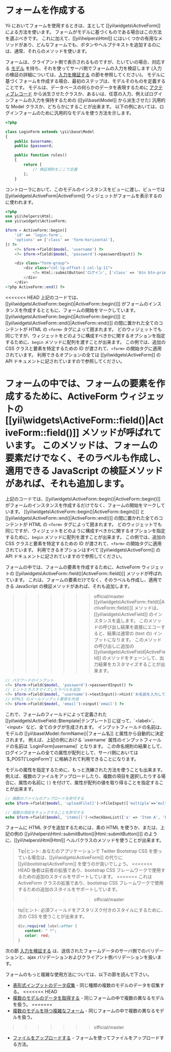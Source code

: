 フォームを作成する
==================

Yii においてフォームを使用するときは、主として [[yii\widgets\ActiveForm]] による方法を使います。
フォームがモデルに基づくものである場合はこの方法を選ぶべきです。
これに加えて、[[yii\helpers\Html]] にはいくつかの有用なメソッドがあり、どんなフォームでも、ボタンやヘルプテキストを追加するのには、通常、それらのメソッドを使います。

フォームは、クライアント側で表示されるものですが、たいていの場合、対応する [モデル](structure-models.md) を持ち、それを使ってサーバ側でフォームの入力を検証します
(入力の検証の詳細については、[入力を検証する](input-validation.md) の節を参照してください)。
モデルに基づくフォームを作成する場合、最初のステップは、モデルそのものを定義することです。
モデルは、データベースの何らかのデータを表現するために [アクティブレコード](db-active-record.md) から派生させたクラスか、あるいは、任意の入力、例えばログインフォームの入力を保持するための ([[yii\base\Model]] から派生させた) 汎用的な Model クラスか、どちらかにすることが出来ます。
以下の例においては、ログインフォームのために汎用的なモデルを使う方法を示します。

```php
<?php

class LoginForm extends \yii\base\Model
{
    public $username;
    public $password;

    public function rules()
    {
        return [
            // 検証規則をここで定義
        ];
    }

```

コントローラにおいて、このモデルのインスタンスをビューに渡し、ビューでは [[yii\widgets\ActiveForm|ActiveForm]] ウィジェットがフォームを表示するのに使われます。

```php
<?php
use yii\helpers\Html;
use yii\widgets\ActiveForm;

$form = ActiveForm::begin([
    'id' => 'login-form',
    'options' => ['class' => 'form-horizontal'],
]) ?>
    <?= $form->field($model, 'username') ?>
    <?= $form->field($model, 'password')->passwordInput() ?>

    <div class="form-group">
        <div class="col-lg-offset-1 col-lg-11">
            <?= Html::submitButton('ログイン', ['class' => 'btn btn-primary']) ?>
        </div>
    </div>
<?php ActiveForm::end() ?>
```

<<<<<<< HEAD
上記のコードでは、[[yii\widgets\ActiveForm::begin()|ActiveForm::begin()]] がフォームのインスタンスを作成するとともに、フォームの開始をマークしています。
[[yii\widgets\ActiveForm::begin()|ActiveForm::begin()]] と [[yii\widgets\ActiveForm::end()|ActiveForm::end()]] の間に置かれた全てのコンテントが HTML の `<form>` タグによって囲まれます。
どのウィジェットでも同じですが、ウィジェットをどのように構成すべきかに関するオプションを指定するために、`begin` メソッドに配列を渡すことが出来ます。
この例では、追加の CSS クラスと要素を特定するための ID が渡されて、`<form>` の開始タグに適用されています。
利用できるオプションの全ては [[yii\widgets\ActiveForm]] の API ドキュメントに記されていますので参照してください。

フォームの中では、フォームの要素を作成するために、ActiveForm ウィジェットの [[yii\widgets\ActiveForm::field()|ActiveForm::field()]] メソッドが呼ばれています。
このメソッドは、フォームの要素だけでなく、そのラベルも作成し、適用できる JavaScript の検証メソッドがあれば、それも追加します。
=======
上記のコードでは、[[yii\widgets\ActiveForm::begin()|ActiveForm::begin()]] がフォームのインスタンスを作成するだけでなく、フォームの開始をマークしています。
[[yii\widgets\ActiveForm::begin()|ActiveForm::begin()]] と [[yii\widgets\ActiveForm::end()|ActiveForm::end()]] の間に置かれた全てのコンテントが HTML の `<form>` タグによって囲まれます。
どのウィジェットでも同じですが、ウィジェットをどのように構成すべきかに関するオプションを指定するために、`begin` メソッドに配列を渡すことが出来ます。
この例では、追加の CSS クラスと要素を特定するための ID が渡されて、`<form>` の開始タグに適用されています。
利用できるオプションはすべて [[yii\widgets\ActiveForm]] の API ドキュメントに記されていますので参照してください。

フォームの中では、フォームの要素を作成するために、ActiveForm ウィジェットの [[yii\widgets\ActiveForm::field()|ActiveForm::field()]] メソッドが呼ばれています。
これは、フォームの要素だけでなく、そのラベルも作成し、適用できる JavaScript の検証メソッドがあれば、それも追加します。
>>>>>>> official/master
[[yii\widgets\ActiveForm::field()|ActiveForm::field()]] メソッドは、[[yii\widgets\ActiveField]] のインスタンスを返します。
このメソッドの呼び出し結果を直接にエコーすると、結果は通常の (text の) インプットになります。
このメソッドの呼び出しに追加の [[yii\widgets\ActiveField|ActiveField]] のメソッドをチェーンして、出力結果をカスタマイズすることが出来ます。

```php
// パスワードのインプット
<?= $form->field($model, 'password')->passwordInput() ?>
// ヒントとカスタマイズしたラベルを追加
<?= $form->field($model, 'username')->textInput()->hint('お名前を入力してください')->label('お名前') ?>
// HTML5 のメールインプット要素を作成
<?= $form->field($model, 'email')->input('email') ?>
```

これで、フォームのフィールドによって定義された [[yii\widgets\ActiveField::$template|テンプレート]] に従って、`<label>`、`<input>` など、全てのタグが生成されます。
インプットフィールドの名前は、モデルの [[yii\base\Model::formName()|フォーム名]] と属性から自動的に決定されます。
例えば、上記の例における `username` 属性のインプットフィールドの名前は `LoginForm[username]` となります。
この命名規則の結果として、ログインフォームの全ての属性が配列として、サーバ側においては `$_POST['LoginForm']` に格納されて利用できることになります。

モデルの属性を指定するために、もっと洗練された方法を使うことも出来ます。
例えば、複数のファイルをアップロードしたり、複数の項目を選択したりする場合に、属性の名前に `[]` を付けて、属性が配列の値を取り得ることを指定することが出来ます。

```php
// 複数のファイルのアップロードを許可する
echo $form->field($model, 'uploadFile[]')->fileInput(['multiple'=>'multiple']);

// 複数の項目をチェックすることを許可する
echo $form->field($model, 'items[]')->checkboxList(['a' => 'Item A', 'b' => 'Item B', 'c' => 'Item C']);
```

フォームに HTML タグを追加するためには、素の HTML を使うか、または、上記の例の [[yii\helpers\Html::submitButton()|Html::submitButton()]] のように、[[yii\helpers\Html|Html]] ヘルパクラスのメソッドを使うことが出来ます。

> Tip|ヒント: あなたのアプリケーションで Twitter Bootstrap CSS を使っている場合は、[[yii\widgets\ActiveForm]] の代りに [[yii\bootstrap\ActiveForm]] を使うのが良いでしょう。
<<<<<<< HEAD
> 後者は前者の拡張であり、bootstrap CSS フレームワークで使用するための追加のスタイルをサポートしています。
=======
> これは ActiveForm クラスの拡張であり、bootstrap CSS フレームワークで使用するための追加のスタイルをサポートしています。
>>>>>>> official/master

> tip|ヒント: 必須フィールドをアスタリスク付きのスタイルにするために、次の CSS を使うことが出来ます。
>
>```css
>div.required label:after {
>    content: " *";
>    color: red;
>}
>```

次の節 [入力を検証する](input-validation.md) は、送信されたフォームデータのサーバ側でのバリデーションと、ajax バリデーションおよびクライアント側バリデーションを扱います。

フォームのもっと複雑な使用方法については、以下の節を読んで下さい。

- [表形式インプットのデータ収集](input-tabular-input.md) - 同じ種類の複数のモデルのデータを収集する。
<<<<<<< HEAD
- [複数のモデルのデータを取得する](input-multiple-models.md) - 同じフォームの中で複数の異なるモデルを扱う。
=======
- [複数のモデルを持つ複雑なフォーム](input-multiple-models.md) - 同じフォームの中で複数の異なるモデルを扱う。
>>>>>>> official/master
- [ファイルをアップロードする](input-file-upload.md) - フォームを使ってファイルをアップロードする方法。
